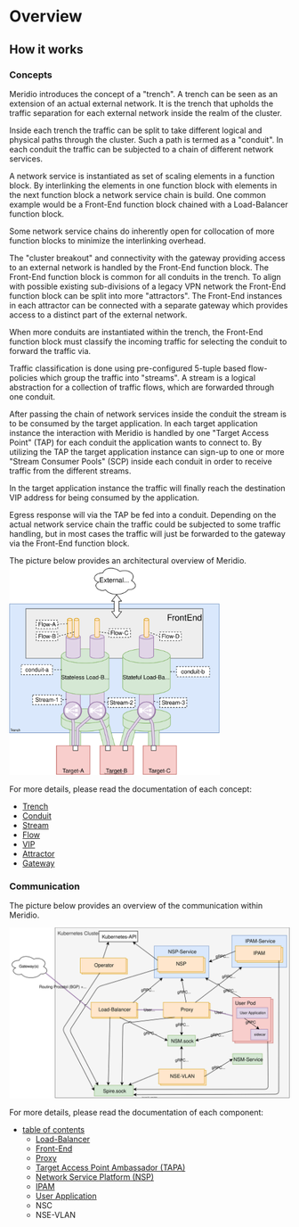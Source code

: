 # Overview

## How it works

### Concepts

Meridio introduces the concept of a "trench". A trench can be seen as an extension of an actual external network. It is the trench that upholds the traffic separation for each external network inside the realm of the cluster.

Inside each trench the traffic can be split to take different logical and physical paths through the cluster. Such a path is termed as a "conduit". In each conduit the traffic can be subjected to a chain of different network services.

A network service is instantiated as set of scaling elements in a function block. By interlinking the elements in one function block with elements in the next function block a network service chain is build. One common example would be a Front-End function block chained with a Load-Balancer function block.

Some network service chains do inherently open for collocation of more function blocks to minimize the interlinking overhead.

The "cluster breakout" and connectivity with the gateway providing access to an external network is handled by the Front-End function block. The Front-End function block is common for all conduits in the trench. To align with possible existing sub-divisions of a legacy VPN network the Front-End function block can be split into more "attractors". The Front-End instances in each attractor can be connected with a separate gateway which provides access to a distinct part of the external network.

When more conduits are instantiated within the trench, the Front-End function block must classify the incoming traffic for selecting the conduit to forward the traffic via.

Traffic classification is done using pre-configured 5-tuple based flow-policies which group the traffic into "streams". A stream is a logical abstraction for a collection of traffic flows, which are forwarded through one conduit.

After passing the chain of network services inside the conduit the stream is to be consumed by the target application. In each target application instance the
interaction with Meridio is handled by one "Target Access Point" (TAP) for each conduit the application wants to connect to. By utilizing the TAP the target application instance can sign-up to one or more "Stream Consumer Pools" (SCP) inside each conduit in order to receive traffic from the different streams.

In the target application instance the traffic will finally reach the destination VIP address for being consumed by the application.

Egress response will via the TAP be fed into a conduit.
Depending on the actual network service chain the traffic could be subjected to some traffic handling, but in most cases the traffic will just be forwarded to the gateway via the Front-End function block.

The picture below provides an architectural overview of Meridio.
<img src="resources/Overview-Concepts.svg" width="75%">

For more details, please read the documentation of each concept:
* [Trench](concepts.md#trench)
* [Conduit](concepts.md#conduit)
* [Stream](concepts.md#stream)
* [Flow](concepts.md#flow)
* [VIP](concepts.md#vip)
* [Attractor](concepts.md#attractor)
* [Gateway](concepts.md#gateway)

<!-- 
### Runtime configuration

https://github.com/Nordix/Meridio-Operator

### Network Service Mesh

https://networkservicemesh.io/
https://github.com/networkservicemesh/networkservicemesh/tree/v0.2.0
https://github.com/networkservicemesh/networkservicemesh/blob/v0.2.0/docs/what-is-nsm.md 
-->

### Communication

The picture below provides an overview of the communication within Meridio.

<img src="resources/Overview-Communication.svg" width="100%">

For more details, please read the documentation of each component:
* [table of contents](readme.md)
    * [Load-Balancer](load-balancer.md)
    * [Front-End](front-end.md)
    * [Proxy](proxy.md)
    * [Target Access Point Ambassador (TAPA)](tapa.md)
    * [Network Service Platform (NSP)](nsp.md)
    * [IPAM](ipam.md)
    * [User Application](user-application.md)
    * NSC
    * NSE-VLAN
